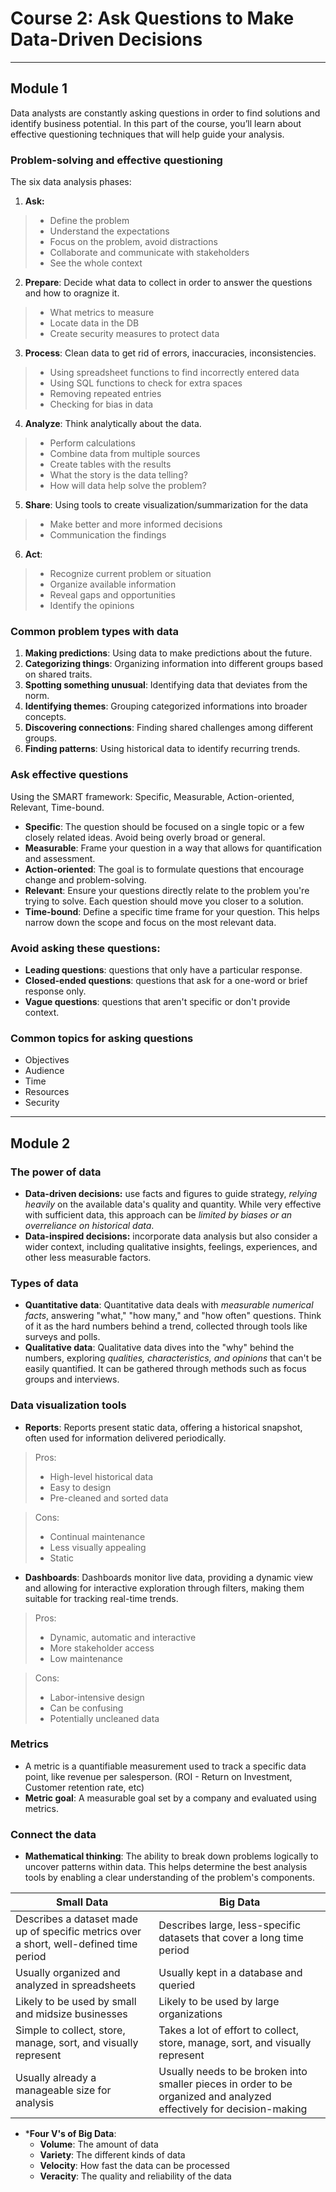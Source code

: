 # Course 2: Ask Questions to Make Data-Driven Decisions
----
## Module 1
Data analysts are constantly asking questions in order to find solutions and identify business potential. In this part of the course, you’ll learn about effective questioning techniques that will help guide your analysis.
### Problem-solving and effective questioning
The six data analysis phases:
1. **Ask:**
> -  Define the problem
> - Understand the expectations
> - Focus on the problem, avoid distractions
> - Collaborate and communicate with stakeholders
> - See the whole context
2. **Prepare**: Decide what data to collect in order to answer the questions and how to oragnize it.
> - What metrics to measure
> - Locate data in the DB
> - Create security measures to protect data
3. **Process**: Clean data to get rid of errors, inaccuracies, inconsistencies.
> - Using spreadsheet functions to find incorrectly entered data
> - Using SQL functions to check for extra spaces
> - Removing repeated entries
> - Checking for bias in data
4. **Analyze**: Think analytically about the data.
> - Perform calculations
> - Combine data from multiple sources
> - Create tables with the results
> - What the story is the data telling?
> - How will data help solve the problem?
5. **Share**: Using tools to create visualization/summarization for the data
> - Make better and more informed decisions
> - Communication the findings
6. **Act**: 
> - Recognize current problem or situation
> - Organize available information
> - Reveal gaps and opportunities
> - Identify the opinions
### Common problem types with data
1. **Making predictions**: Using data to make predictions about the future.
2. **Categorizing things**: Organizing information into different groups based on shared traits.
3. **Spotting something unusual**: Identifying data that deviates from the norm.
4. **Identifying themes**: Grouping categorized informations into broader concepts.
5. **Discovering connections**: Finding shared challenges among different groups.
6. **Finding patterns**: Using historical data to identify recurring trends.
### Ask effective questions
Using the SMART framework: Specific, Measurable, Action-oriented, Relevant, Time-bound.
- **Specific**: The question should be focused on a single topic or a few closely related ideas. Avoid being overly broad or general.
- **Measurable**: Frame your question in a way that allows for quantification and assessment.
- **Action-oriented**: The goal is to formulate questions that encourage change and problem-solving.
- **Relevant**: Ensure your questions directly relate to the problem you're trying to solve. Each question should move you closer to a solution.
- **Time-bound**: Define a specific time frame for your question. This helps narrow down the scope and focus on the most relevant data. 
### Avoid asking these questions:
- **Leading questions**: questions that only have a particular response.
- **Closed-ended questions**: questions that ask for a one-word or brief response only.
- **Vague questions**: questions that aren't specific or don't provide context.
### Common topics for asking questions
- Objectives
- Audience
- Time
- Resources
- Security
----
## Module 2
### The power of data
- **Data-driven decisions:** use facts and figures to guide strategy, *relying heavily* on the available data's quality and quantity. While very effective with sufficient data, this approach can be *limited by biases or an overreliance on historical data*. 
- **Data-inspired decisions:** incorporate data analysis but also consider a wider context, including qualitative insights, feelings, experiences, and other less measurable factors.
### Types of data
- **Quantitative data**: Quantitative data deals with *measurable numerical facts*, answering "what," "how many," and "how often" questions. Think of it as the hard numbers behind a trend, collected through tools like surveys and polls.
- **Qualitative data**: Qualitative data dives into the "why" behind the numbers, exploring *qualities, characteristics, and opinions* that can't be easily quantified. It can be gathered through methods such as focus groups and interviews.
### Data visualization tools
- **Reports**: Reports present static data, offering a historical snapshot, often used for information delivered periodically.
> Pros:
> - High-level historical data
> - Easy to design 
> - Pre-cleaned and sorted data

> Cons:
> - Continual maintenance
> - Less visually appealing
> - Static
- **Dashboards**: Dashboards monitor live data, providing a dynamic view and allowing for interactive exploration through filters, making them suitable for tracking real-time trends.
> Pros:
> - Dynamic, automatic and interactive
> - More stakeholder access
> - Low maintenance

> Cons:
> - Labor-intensive design
> - Can be confusing
> - Potentially uncleaned data

### Metrics
- A metric is a quantifiable measurement used to track a specific data point, like revenue per salesperson. (ROI - Return on Investment, Customer retention rate, etc)
- **Metric goal**: A measurable goal set by a company and evaluated using metrics.

### Connect the data
- **Mathematical thinking**: The ability to break down problems logically to uncover patterns within data. This helps determine the best analysis tools by enabling a clear understanding of the problem's components.

|**Small Data**|**Big Data**|
|--------|---------|
|Describes a dataset made up of specific metrics over a short, well-defined time period|Describes large, less-specific datasets that cover a long time period|
|Usually organized and analyzed in spreadsheets|Usually kept in a database and queried|
|Likely to be used by small and midsize businesses|Likely to be used by large organizations|
|Simple to collect, store, manage, sort, and visually represent|Takes a lot of effort to collect, store, manage, sort, and visually represent|
|Usually already a manageable size for analysis|Usually needs to be broken into smaller pieces in order to be organized and analyzed effectively for decision-making|
- ***Four V's of Big Data**: 
    - **Volume**: The amount of data
    - **Variety**: The different kinds of data
    - **Velocity**: How fast the data can be processed
    - **Veracity**: The quality and reliability of the data
